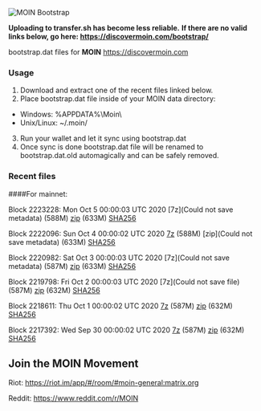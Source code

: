 ![MOIN Bootstrap](https://i.imgur.com/KjM1jMp.jpg)

**Uploading to transfer.sh has become less reliable.**
**If there are no valid links below, go here: https://discovermoin.com/bootstrap/**

bootstrap.dat files for **MOIN** https://discovermoin.com

### Usage

1. Download and extract one of the recent files linked below.
2. Place bootstrap.dat file inside of your MOIN data directory:
 - Windows: %APPDATA%\Moin\
 - Unix/Linux: ~/.moin/
3. Run your wallet and let it sync using bootstrap.dat
4. Once sync is done bootstrap.dat file will be renamed to bootstrap.dat.old automagically and can be safely removed.


### Recent files

####For mainnet:

Block 2223228: Mon Oct  5 00:00:03 UTC 2020 [7z](Could not save metadata) (588M) [zip]() (633M) [SHA256]()

Block 2222096: Sun Oct  4 00:00:02 UTC 2020 [7z]() (588M) [zip](Could not save metadata) (633M) [SHA256](https://transfer.sh/13iCIl/sha256.txt)

Block 2220982: Sat Oct  3 00:00:03 UTC 2020 [7z](Could not save metadata) (587M) [zip]() (633M) [SHA256]()

Block 2219798: Fri Oct  2 00:00:03 UTC 2020 [7z](Could not save file) (587M) [zip]() (632M) [SHA256]()

Block 2218611: Thu Oct  1 00:00:02 UTC 2020 [7z]() (587M) [zip]() (632M) [SHA256]()

Block 2217392: Wed Sep 30 00:00:02 UTC 2020 [7z]() (587M) [zip]() (632M) [SHA256]()

## Join the MOIN Movement

Riot: https://riot.im/app/#/room/#moin-general:matrix.org

Reddit: https://www.reddit.com/r/MOIN
